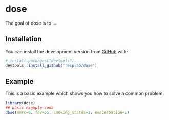 
<!-- README.md is generated from README.Rmd. Please edit that file -->

# dose

<!-- badges: start -->

<!-- badges: end -->

The goal of dose is to …

## Installation

You can install the development version from [GitHub](https://github.com/) with:

``` r
# install.packages("devtools")
devtools::install_github("resplab/dose")
```

## Example

This is a basic example which shows you how to solve a common problem:

``` r
library(dose)
## basic example code
dose(mmrc=0, fev=55, smoking_status=1, exacerbation=2)
```

